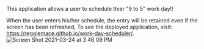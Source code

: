 This application allows a user to schedule thier "9 to 5" work day!!

When the user enters his/her schedule, the entry will be retained even if the screen has been refreshed,
To see the deployed application, visit: https://reggiemace.github.io/work-day-scheduler/.
![Screen Shot 2021-03-24 at 3 46 09 PM](https://user-images.githubusercontent.com/54730132/112374201-30786600-8cb8-11eb-97a8-7c3b32822892.png)
